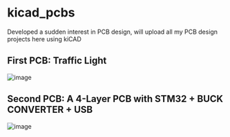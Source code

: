# kicad_pcbs

Developed a sudden interest in PCB design, will upload all my PCB design projects here using kiCAD 

## First PCB: Traffic Light

![image](https://user-images.githubusercontent.com/33042545/105569008-daf0fe80-5cf2-11eb-8eb1-e741ba3f3b1f.png)

## Second PCB: A 4-Layer PCB with STM32 + BUCK CONVERTER + USB 

![image](https://user-images.githubusercontent.com/33042545/113663140-60335080-965e-11eb-84a8-9d47c2e1f5c8.png)
